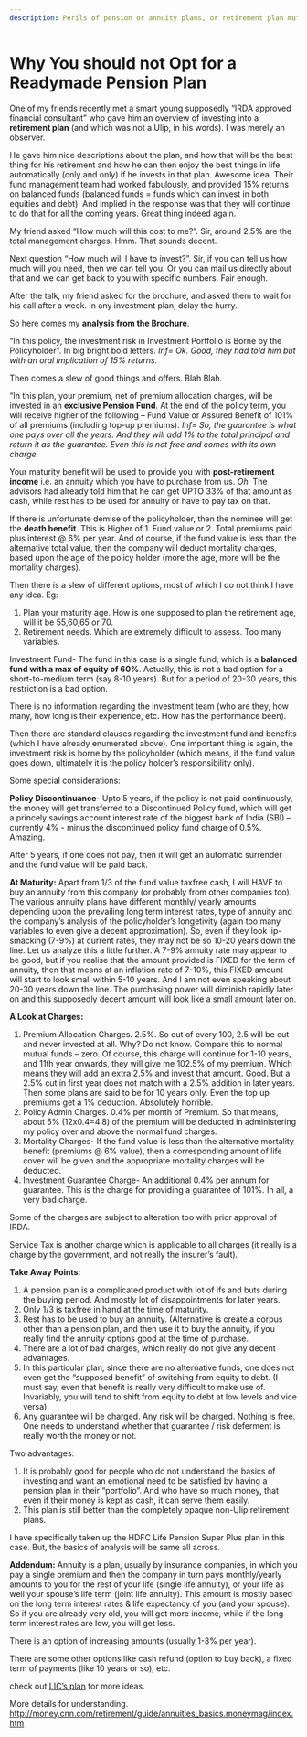 ```yaml
---
description: Perils of pension or annuity plans, or retirement plan mutual funds.
---
```


# Why You should not Opt for a Readymade Pension Plan

One of my friends recently met a smart young supposedly “IRDA approved financial consultant” who gave him an overview of investing into a **retirement plan** (and which was not a Ulip, in his words). I was merely an observer.

He gave him nice descriptions about the plan, and how that will be the best thing for his retirement and how he can then enjoy the best things in life automatically (only and only) if he invests in that plan. Awesome idea. Their fund management team had worked fabulously, and provided 15% returns on balanced funds (balanced funds = funds which can invest in both equities and debt). And implied in the response was that they will continue to do that for all the coming years. Great thing indeed again.

My friend asked “How much will this cost to me?”. Sir, around 2.5% are the total management charges. Hmm. That sounds decent.

Next question “How much will I have to invest?”. Sir, if you can tell us how much will you need, then we can tell you. Or you can mail us directly about that and we can get back to you with specific numbers. Fair enough.

After the talk, my friend asked for the brochure, and asked them to wait for his call after a week. In any investment plan, delay the hurry.

So here comes my **analysis from the Brochure**.

“In this policy, the investment risk in Investment Portfolio is Borne by the Policyholder”. In big bright bold letters. *Inf= Ok. Good, they had told him but with an oral implication of 15% returns.*

Then comes a slew of good things and offers. Blah Blah.

“In this plan, your premium, net of premium allocation charges, will be invested in an **exclusive Pension Fund**. At the end of the policy term, you will receive higher of the following – Fund Value or Assured Benefit of 101% of all premiums (including top-up premiums). *Inf= So, the guarantee is what one pays over all the years. And they will add 1% to the total principal and return it as the guarantee. Even this is not free and comes with its own charge.*

Your maturity benefit will be used to provide you with **post-retirement income** i.e. an annuity which you have to purchase from us. *Oh.* The advisors had already told him that he can get UPTO 33% of that amount as cash, while rest has to be used for annuity or have to pay tax on that.

If there is unfortunate demise of the policyholder, then the nominee will get the **death benefit**. This is Higher of 1. Fund value or 2. Total premiums paid plus interest @ 6% per year. And of course, if the fund value is less than the alternative total value, then the company will deduct mortality charges, based upon the age of the policy holder (more the age, more will be the mortality charges).

Then there is a slew of different options, most of which I do not think I have any idea. Eg:

1.  Plan your maturity age. How is one supposed to plan the retirement age, will it be 55,60,65 or 70.
2.  Retirement needs. Which are extremely difficult to assess. Too many variables.

Investment Fund- The fund in this case is a single fund, which is a **balanced fund with a max of equity of 60%**. Actually, this is not a bad option for a short-to-medium term (say 8-10 years). But for a period of 20-30 years, this restriction is a bad option.

There is no information regarding the investment team (who are they, how many, how long is their experience, etc. How has the performance been).

Then there are standard clauses regarding the investment fund and benefits (which I have already enumerated above). One important thing is again, the investment risk is borne by the policyholder (which means, if the fund value goes down, ultimately it is the policy holder’s responsibility only).

Some special considerations:

**Policy Discontinuance**- Upto 5 years, if the policy is not paid continuously, the money will get transferred to a Discontinued Policy fund, which will get a princely savings account interest rate of the biggest bank of India (SBI) – currently 4% - minus the discontinued policy fund charge of 0.5%. Amazing.

After 5 years, if one does not pay, then it will get an automatic surrender and the fund value will be paid back.

**At Maturity:** Apart from 1/3 of the fund value taxfree cash, I will HAVE to buy an annuity from this company (or probably from other companies too). The various annuity plans have different monthly/ yearly amounts depending upon the prevailing long term interest rates, type of annuity and the company’s analysis of the policyholder’s longetivity (again too many variables to even give a decent approximation). So, even if they look lip-smacking (7-9%) at current rates, they may not be so 10-20 years down the line. Let us analyze this a little further. A 7-9% annuity rate may appear to be good, but if you realise that the amount provided is FIXED for the term of annuity, then that means at an inflation rate of 7-10%, this FIXED amount will start to look small within 5-10 years. And I am not even speaking about 20-30 years down the line. The purchasing power will diminish rapidly later on and this supposedly decent amount will look like a small amount later on.

**A Look at Charges:**

1.  Premium Allocation Charges. 2.5%. So out of every 100, 2.5 will be cut and never invested at all. Why? Do not know. Compare this to normal mutual funds – zero. Of course, this charge will continue for 1-10 years, and 11th year onwards, they will give me 102.5% of my premium. Which means they will add an extra 2.5% and invest that amount. Good. But a 2.5% cut in first year does not match with a 2.5% addition in later years. Then some plans are said to be for 10 years only. Even the top up premiums get a 1% deduction. Absolutely horrible.
2.  Policy Admin Charges. 0.4% per month of Premium. So that means, about 5% (12x0.4=4.8) of the premium will be deducted in administering my policy over and above the normal fund charges.
3.  Mortality Charges- If the fund value is less than the alternative mortality benefit (premiums @ 6% value), then a corresponding amount of life cover will be given and the appropriate mortality charges will be deducted.
4.  Investment Guarantee Charge- An additional 0.4% per annum for guarantee. This is the charge for providing a guarantee of 101%. In all, a very bad charge.

Some of the charges are subject to alteration too with prior approval of IRDA.

Service Tax is another charge which is applicable to all charges (it really is a charge by the government, and not really the insurer’s fault).

**Take Away Points:**

1.  A pension plan is a complicated product with lot of ifs and buts during the buying period. And mostly lot of disappointments for later years.
2.  Only 1/3 is taxfree in hand at the time of maturity.
3.  Rest has to be used to buy an annuity. (Alternative is create a corpus other than a pension plan, and then use it to buy the annuity, if you really find the annuity options good at the time of purchase.
4.  There are a lot of bad charges, which really do not give any decent advantages.
5.  In this particular plan, since there are no alternative funds, one does not even get the “supposed benefit” of switching from equity to debt. (I must say, even that benefit is really very difficult to make use of. Invariably, you will tend to shift from equity to debt at low levels and vice versa).
6.  Any guarantee will be charged. Any risk will be charged. Nothing is free. One needs to understand whether that guarantee / risk deferment is really worth the money or not.

Two advantages:

1.  It is probably good for people who do not understand the basics of investing and want an emotional need to be satisfied by having a pension plan in their “portfolio”. And who have so much money, that even if their money is kept as cash, it can serve them easily.
2.  This plan is still better than the completely opaque non-Ulip retirement plans.

I have specifically taken up the HDFC Life Pension Super Plus plan in this case. But, the basics of analysis will be same all across.

**Addendum:** Annuity is a plan, usually by insurance companies, in which you pay a single premium and then the company in turn pays monthly/yearly amounts to you for the rest of your life (single life annuity), or your life as well your spouse’s life term (joint life annuity). This amount is mostly based on the long term interest rates & life expectancy of you (and your spouse). So if you are already very old, you will get more income, while if the long term interest rates are low, you will get less.

There is an option of increasing amounts (usually 1-3% per year).

There are some other options like cash refund (option to buy back), a fixed term of payments (like 10 years or so), etc.

check out [LIC’s plan](http://www.licindia.in/jeevan_akshay_plan_009_features.htm) for more ideas.

More details for understanding. <http://money.cnn.com/retirement/guide/annuities_basics.moneymag/index.htm>
